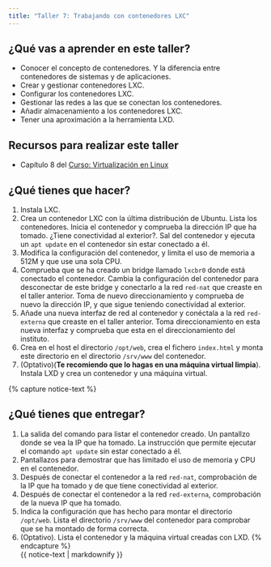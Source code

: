 ```yaml
---
title: "Taller 7: Trabajando con contenedores LXC"
---
```


## ¿Qué vas a aprender en este taller?

* Conocer el concepto de contenedores. Y la diferencia entre contenedores de sistemas y de aplicaciones.
* Crear y gestionar contenedores LXC.
* Configurar los contenedores LXC.
* Gestionar las redes a las que se conectan los contenedores.
* Añadir almacenamiento a los contenedores LXC.
* Tener una aproximación a la herramienta LXD.

## Recursos para realizar este taller

* Capítulo 8 del [Curso: Virtualización en Linux](https://github.com/josedom24/curso_virtualizacion_linux)

## ¿Qué tienes que hacer?

1. Instala LXC.
2. Crea un contenedor LXC con la última distribución de Ubuntu. Lista los contenedores. Inicia el contenedor y comprueba la dirección IP que ha tomado. ¿Tiene conectividad al exterior?. Sal del contenedor y ejecuta un `apt update` en el contenedor sin estar conectado a él.
3. Modifica la configuración del contenedor, y limita el uso de memoria a 512M y que use una sola CPU.
4. Comprueba que se ha creado un bridge llamado `lxcbr0` donde está conectado el contenedor. Cambia la configuración del contenedor para desconectar de este bridge y conectarlo a la red `red-nat` que creaste en el taller anterior. Toma de nuevo direccionamiento y comprueba de nuevo la dirección IP, y que sigue teniendo conectividad al exterior.
5. Añade una nueva interfaz de red al contenedor y conéctala a la red `red-externa` que creaste en el taller anterior. Toma direccionamiento en esta nueva interfaz y comprueba que esta en el direccionamiento del instituto.
6. Crea en el host el directorio `/opt/web`, crea el fichero `index.html` y monta este directorio en el directorio `/srv/www` del contenedor.
7. (Optativo)(**Te recomiendo que lo hagas en una máquina virtual limpia**). Instala LXD y crea un contenedor y una máquina virtual.

{% capture notice-text %}
## ¿Qué tienes que entregar?

1. La salida del comando para listar el contenedor creado. Un pantallzo donde se vea la IP que ha tomado. La instrucción que permite ejecutar el comando `apt update` sin estar conectado a él.
2. Pantallazos para demostrar que has limitado el uso de memoria y CPU en el contenedor.
3. Después de conectar el contenedor a la red `red-nat`, comprobación de la IP que ha tomado y de que tiene conectividad al exterior.
4. Después de conectar el contenedor a la red `red-externa`, comprobación de la nueva IP que ha tomado.
5. Indica la configuración que has hecho para montar el directorio `/opt/web`. Lista el directorio `/srv/www` del contenedor para comprobar que se ha montado de forma correcta.
6. (Optativo). Lista el contenedor y la máquina virtual creadas con LXD.
{% endcapture %}<div class="notice--info">{{ notice-text | markdownify }}</div>
